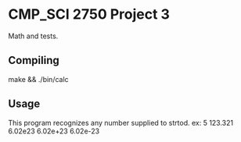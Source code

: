 # CMP_SCI 2750 Project 3

Math and tests.

## Compiling

make && ./bin/calc

## Usage

This program recognizes any number supplied to strtod.
ex:
5
123.321
6.02e23
6.02e+23
6.02e-23
